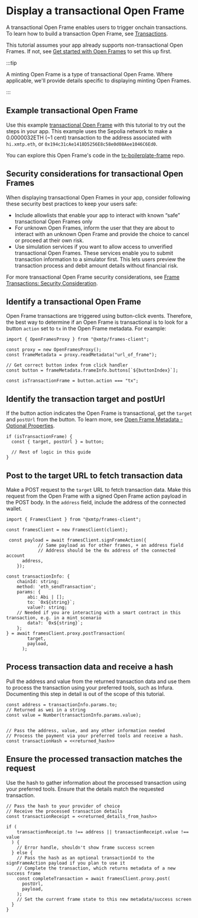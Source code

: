 # Display a transactional Open Frame

A transactional Open Frame enables users to trigger onchain transactions. To learn how to build a transaction Open Frame, see [Transactions](https://message-kit.vercel.app/frames/tutorials/transactions).

This tutorial assumes your app already supports non-transactional Open Frames. If not, see [Get started with Open Frames](/open-frames/open-frames) to set this up first.

:::tip

A minting Open Frame is a type of transactional Open Frame. Where applicable, we'll provide details specific to displaying minting Open Frames.

:::

## Example transactional Open Frame

Use this example [transactional Open Frame](https://tx-boilerplate-frame.vercel.app/) with this tutorial to try out the steps in your app. This example uses the Sepolia network to make a 0.0000032ETH (~1 cent) transaction to the address associated with `hi.xmtp.eth`, or `0x194c31cAe1418D5256E8c58e0d08Aee1046C6Ed0`.

You can explore this Open Frame's code in the [tx-boilerplate-frame](https://github.com/xmtp-labs/tx-boilerplate-frame) repo.

## Security considerations for transactional Open Frames

When displaying transactional Open Frames in your app, consider following these security best practices to keep your users safe:

- Include allowlists that enable your app to interact with known “safe” transactional Open Frames only
- For unknown Open Frames, inform the user that they are about to interact with an unknown Open Frame and provide the choice to cancel or proceed at their own risk.
- Use simulation services if you want to allow access to unverified transactional Open Frames. These services enable you to submit transaction information to a simulator first. This lets users preview the transaction process and debit amount details without financial risk.

For more transactional Open Frame security considerations, see [Frame Transactions: Security Consideration](https://www.notion.so/warpcast/Frame-Transactions-Public-9d9f9f4f527249519a41bd8d16165f73?pvs=4#03962a8da2574f9ea6ce093359f8235a).

## Identify a transactional Open Frame

Open Frame transactions are triggered using button-click events. Therefore, the best way to determine if an Open Frame is transactional is to look for a button `action` set to `tx` in the Open Frame metadata. For example:

```tsx [TypeScript]
import { OpenFramesProxy } from "@xmtp/frames-client";

const proxy = new OpenFramesProxy();
const frameMetadata = proxy.readMetadata("url_of_frame");

// Get correct button index from click handler
const button = frameMetadata.frameInfo.buttons[`${buttonIndex}`];

const isTransactionFrame = button.action === "tx";
```

## Identify the transaction target and postUrl

If the button action indicates the Open Frame is transactional, get the `target` and `postUrl` from the button. To learn more, see [Open Frame Metadata - Optional Properties](https://www.openframes.xyz/#optional-properties).

```tsx [TypeScript]
if (isTransactionFrame) {
  const { target, postUrl } = button;

  // Rest of logic in this guide
}
```

## Post to the target URL to fetch transaction data

Make a POST request to the `target` URL to fetch transaction data. Make this request from the Open Frame with a signed Open Frame action payload in the POST body. In the `address` field, include the address of the connected wallet.

```tsx [TypeScript]
import { FramesClient } from "@xmtp/frames-client";

const framesClient = new FramesClient(client);

 const payload = await framesClient.signFrameAction({
			// Same payload as for other frames, + an address field
			// Address should be the 0x address of the connected account
      address,
    });

const transactionInfo: {
	chainId: string;
	method: 'eth_sendTransaction';
	params: {
		abi: Abi | [];
		to: `0x${string}`;
		value?: string;
    // Needed if you are interacting with a smart contract in this transaction, e.g. in a mint scenario
		data?: `0x${string}`;
	};
} = await framesClient.proxy.postTransaction(
        target,
        payload,
      );
```

## Process transaction data and receive a hash

Pull the address and value from the returned transaction data and use them to process the transaction using your preferred tools, such as Infura. Documenting this step in detail is out of the scope of this tutorial.

```tsx [TypeScript]
const address = transactionInfo.params.to;
// Returned as wei in a string
const value = Number(transactionInfo.params.value);


// Pass the address, value, and any other information needed
// Process the payment via your preferred tools and receive a hash.
const transactionHash = <<returned_hash>>
```

## Ensure the processed transaction matches the request

Use the hash to gather information about the processed transaction using your preferred tools. Ensure that the details match the requested transaction.

```tsx [TypeScript]
// Pass the hash to your provider of choice
// Receive the processed transaction details
const transactionReceipt = <<returned_details_from_hash>>

if (
    transactionReceipt.to !== address || transactionReceipt.value !== value
  ) {
    // Error handle, shouldn't show frame success screen
  } else {
    // Pass the hash as an optional transactionId to the signFrameAction payload if you plan to use it
    // Complete the transaction, which returns metadata of a new success frame
    const completeTransaction = await framesClient.proxy.post(
      postUrl,
      payload,
    );
    // Set the current frame state to this new metadata/success screen
  }
}
```
